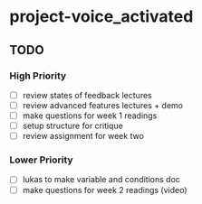 # project-voice_activated

## TODO
### High Priority
- [ ] review states of feedback lectures
- [ ] review advanced features lectures + demo
- [ ] make questions for week 1 readings
- [ ] setup structure for critique
- [ ] review assignment for week two

### Lower Priority
- [ ] lukas to make variable and conditions doc
- [ ] make questions for week 2 readings (video)